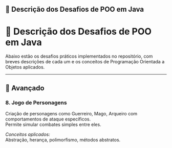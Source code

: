 ## 🧩 Descrição dos Desafios de POO em Java
# 📘 Descrição dos Desafios de POO em Java

Abaixo estão os desafios práticos implementados no repositório, com breves descrições de cada um e os conceitos de Programação Orientada a Objetos aplicados.

---

## 🔴 Avançado

### 8. Jogo de Personagens
Criação de personagens como Guerreiro, Mago, Arqueiro com comportamentos de ataque específicos.  
Permite simular combates simples entre eles.

*Conceitos aplicados:*  
Abstração, herança, polimorfismo, métodos abstratos.

